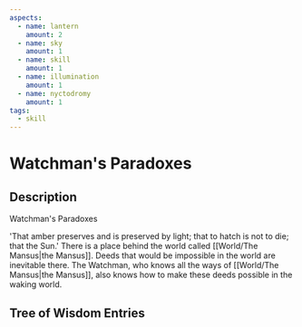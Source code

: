 ```yaml
---
aspects: 
  - name: lantern
    amount: 2
  - name: sky
    amount: 1
  - name: skill
    amount: 1
  - name: illumination
    amount: 1
  - name: nyctodromy
    amount: 1
tags:
  - skill
---
```


# Watchman's Paradoxes

## Description
Watchman's Paradoxes

'That amber preserves and is preserved by light; that to hatch is not to die; that the Sun.' There is a place behind the world called [[World/The Mansus|the Mansus]]. Deeds that would be impossible in the world are inevitable there. The Watchman, who knows all the ways of [[World/The Mansus|the Mansus]], also knows how to make these deeds possible in the waking world.
## Tree of Wisdom Entries